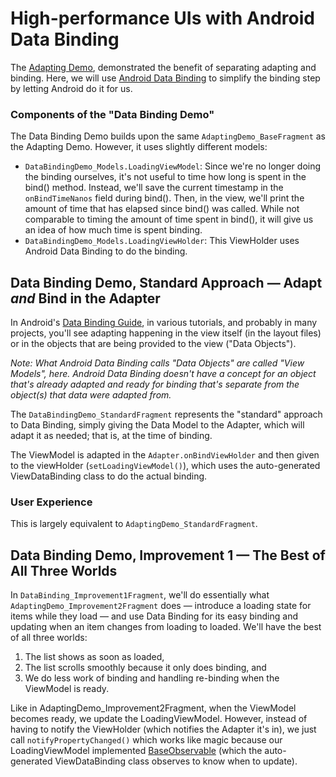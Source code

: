 High-performance UIs with Android Data Binding
===============================================================================
The [Adapting Demo](readme), demonstrated the benefit of separating adapting and
binding. 
Here, we will use
[Android Data Binding](https://developer.android.com/tools/data-binding/guide.html)
to simplify the binding step by letting Android do it for us.

### Components of the "Data Binding Demo"
The Data Binding Demo builds upon the same `AdaptingDemo_BaseFragment` as the
Adapting Demo. However, it uses slightly different models:

* `DataBindingDemo_Models.LoadingViewModel`: Since we're no longer doing the
  binding ourselves, it's not useful to time how long is spent in the bind() 
  method. Instead, we'll save the current timestamp in the `onBindTimeNanos`
  field during bind().
  Then, in the view, we'll print the amount of time that has elapsed since 
  bind() was called. 
  While not comparable to timing the amount of time spent in bind(), it will 
  give us an idea of how much time is spent binding.
* `DataBindingDemo_Models.LoadingViewHolder`: This ViewHolder uses Android Data
  Binding to do the binding.

Data Binding Demo, Standard Approach — Adapt _and_ Bind in the Adapter
-------------------------------------------------------------------------------
In Android's
[Data Binding Guide](https://developer.android.com/tools/data-binding/guide.html),
in various tutorials, and probably in many projects, you'll see adapting 
happening in the view itself (in the layout files) or in the objects that are
being provided to the view ("Data Objects").

*Note: What Android Data Binding calls "Data Objects" are called "View Models",
here. Android Data Binding doesn't have a concept for an object that's already
adapted and ready for binding that's separate from the object(s) that data were
adapted from.*

The `DataBindingDemo_StandardFragment` represents the "standard" approach to
Data Binding, simply giving the Data Model to the Adapter, which will adapt it
as needed; that is, at the time of binding.

The ViewModel is adapted in the `Adapter.onBindViewHolder` and then given to the
viewHolder (`setLoadingViewModel()`), which uses the auto-generated 
ViewDataBinding class to do the actual binding.

### User Experience
This is largely equivalent to `AdaptingDemo_StandardFragment`.

Data Binding Demo, Improvement 1 — The Best of All Three Worlds
-------------------------------------------------------------------------------
In `DataBinding_Improvement1Fragment`, we'll do essentially what
`AdaptingDemo_Improvement2Fragment` does — introduce a loading state for items
while they load — and use Data Binding for its easy binding and updating when an
item changes from loading to loaded. We'll have the best of all three worlds:

1. The list shows as soon as loaded,
2. The list scrolls smoothly because it only does binding, and
3. We do less work of binding and handling re-binding when the ViewModel is
   ready.

Like in AdaptingDemo_Improvement2Fragment, when the ViewModel becomes ready, we
update the LoadingViewModel. However, instead of having to notify the 
ViewHolder (which notifies the Adapter it's in), we just call 
`notifyPropertyChanged()` which works like magic because our LoadingViewModel
implemented
[BaseObservable](https://developer.android.com/tools/data-binding/guide.html#observable_objects)
(which the auto-generated ViewDataBinding class observes to know when to 
update).

